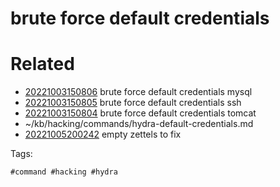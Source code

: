 # brute force default credentials

# Related

- [20221003150806](/zet/20221003150806/README.md) brute force default credentials mysql
- [20221003150805](/zet/20221003150805/README.md) brute force default credentials ssh
- [20221003150804](/zet/20221003150804/README.md) brute force default credentials tomcat
- ~/kb/hacking/commands/hydra-default-credentials.md
- [20221005200242](/zet/20221005200242/README.md) empty zettels to fix

Tags:

    #command #hacking #hydra 
